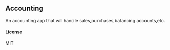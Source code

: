 ## Accounting

An accounting app that will handle sales,purchases,balancing accounts,etc.

#### License

MIT